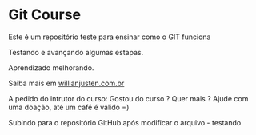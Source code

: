 # Git Course

Este é um repositório teste para ensinar como o GIT funciona

Testando e avançando algumas estapas. 

Aprendizado melhorando.

Saiba mais em [willianjusten.com.br](http://willianjusten.com.br) 

A pedido do intrutor do curso: Gostou do curso ? Quer mais ? Ajude com uma doação, até um café é valido =)

Subindo para o repositório GitHub após modificar o arquivo - testando   
